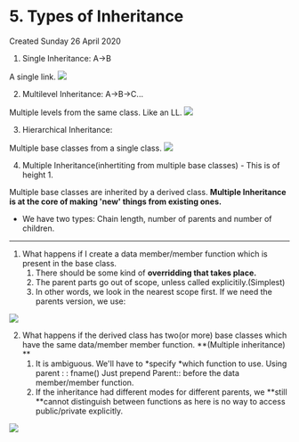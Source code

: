 # 5. Types of Inheritance
Created Sunday 26 April 2020

1. Single Inheritance: A->B

A single link.
![](</assets/5*1_Types_of_Inheritance*(specifier)-image-1.png>)

2. Multilevel Inheritance: A->B->C...

Multiple levels from the same class. Like an LL.
![](</assets/5*1_Types_of_Inheritance*(specifier)-image-2.png>)

3. Hierarchical Inheritance:

Multiple base classes from a single class.
![](</assets/5*1_Types_of_Inheritance*(specifier)-image-3.png>)

4. Multiple Inheritance(inhertiting from multiple base classes) - This is of height 1.

Multiple base classes are inherited by a derived class. **Multiple Inheritance is at the core of making 'new' things from existing ones.**

- We have two types: Chain length, number of parents and number of children.

---

1. What happens if I create a data member/member function which is present in the base class.
   1. There should be some kind of **overridding **that takes place**.**
   2. The parent parts go out of scope, unless called explicitily.(Simplest)
   3. In other words, we look in the nearest scope first. If we need the parents version, we use:

![](</assets/5*1_Types_of_Inheritance*(specifier)-image-4.png>)

2. What happens if the derived class has two(or more) base classes which have the same data/member member function. **(Multiple inheritance) **
   1. It is ambiguous. We'll have to *specify *which function to use. Using parent : : fname() Just prepend Parent:: before the data member/member function.
   2. If the inheritance had different modes for different parents, we **still **cannot distinguish between functions as here is no way to access public/private explicitly.

![](</assets/5*1_Types_of_Inheritance*(specifier)-image-5.png>)
